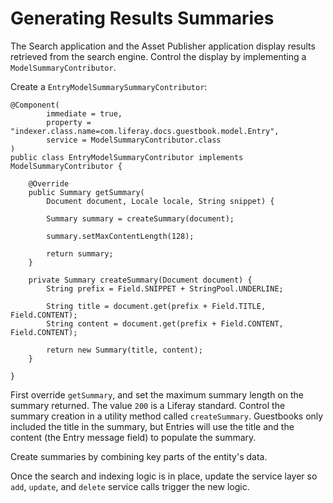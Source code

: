 # Generating Results Summaries

The Search application and the Asset Publisher application display results
retrieved from the search engine. Control the display by implementing a
`ModelSummaryContributor`.

Create a `EntryModelSummarySummaryContributor`:

    @Component(
            immediate = true,
            property = "indexer.class.name=com.liferay.docs.guestbook.model.Entry",
            service = ModelSummaryContributor.class
    )
    public class EntryModelSummaryContributor implements ModelSummaryContributor {

        @Override
        public Summary getSummary(
            Document document, Locale locale, String snippet) {

            Summary summary = createSummary(document);

            summary.setMaxContentLength(128);

            return summary;
        }

        private Summary createSummary(Document document) {
            String prefix = Field.SNIPPET + StringPool.UNDERLINE;

            String title = document.get(prefix + Field.TITLE, Field.CONTENT);
            String content = document.get(prefix + Field.CONTENT, Field.CONTENT);

            return new Summary(title, content);
        }

    }

First override `getSummary`, and set the maximum summary length on the summary
returned. The value `200` is a Liferay standard. Control the summary creation
in a utility method called `createSummary`. Guestbooks only included the title
in the summary, but Entries will use the title and the content (the Entry
message field) to populate the summary.

Create summaries by combining key parts of the entity's data.

Once the search and indexing logic is in place, update the service layer so
`add`, `update`, and `delete` service calls trigger the new logic.
